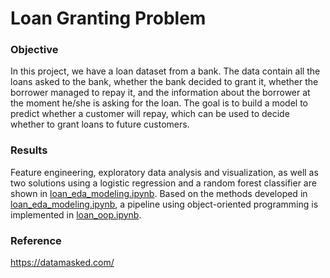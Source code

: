 # Loan Granting Problem

### Objective
In this project, we have a loan dataset from a bank. The data contain all the loans asked to the bank, whether the bank decided to grant it, whether the borrower managed to repay it, and the information about the borrower at the moment 
he/she is asking for the loan. The goal is to build a model to predict whether a customer will repay, which can be 
used to decide whether to grant loans to future customers.


### Results

Feature engineering, exploratory data analysis and visualization, as well as two solutions using a logistic regression and a random forest classifier are shown in [loan_eda_modeling.ipynb](loan_eda_modeling.ipynb). Based on the methods developed in [loan_eda_modeling.ipynb](loan_eda_modeling.ipynb), a pipeline using object-oriented programming is implemented in [loan_oop.ipynb](loan_oop.ipynb).


### Reference

https://datamasked.com/
